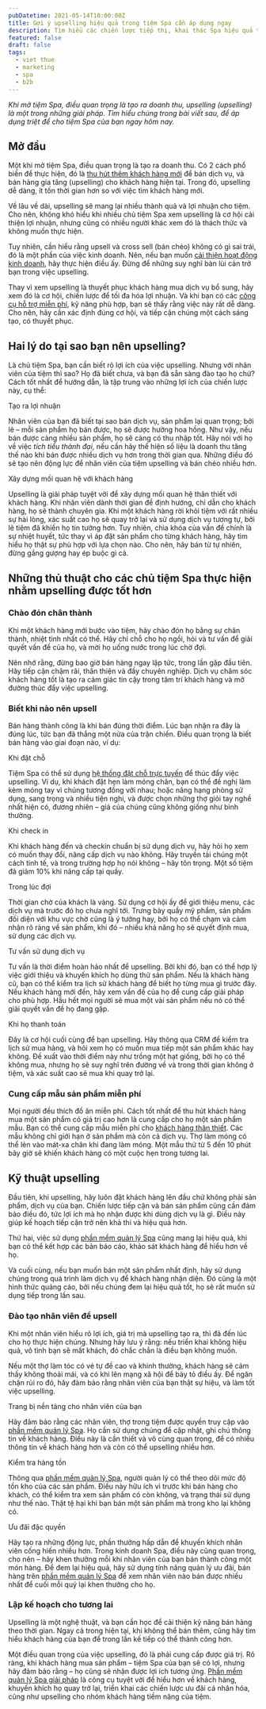 ```yaml
---
pubDatetime: 2021-05-14T10:00:00Z
title: Gợi ý upselling hiệu quả trong tiệm Spa cần áp dụng ngay
description: Tìm hiểu các chiến lược tiếp thị, khai thác Spa hiệu quả trong chuỗi bài viết sau của nhavantuonglai để áp dụng và đem lại hiệu quả thiết thực cho giải pháp của bạn.
featured: false
draft: false
tags:
  - viet thue
  - marketing
  - spa
  - b2b
---
```


_Khi mở tiệm Spa, điều quan trọng là tạo ra doanh thu, upselling (upselling) là một trong những giải pháp. Tìm hiểu chúng trong bài viết sau, để áp dụng triệt để cho tiệm Spa của bạn ngay hôm nay._

## Mở đầu

Một khi mở tiệm Spa, điều quan trọng là tạo ra doanh thu. Có 2 cách phổ biến để thực hiện, đó là [thu hút thêm khách hàng mới](https://nhavantuonglai.com/posts/lam-the-nao-de-thu-hut-them-khach-hang-den-tiem-spa-thong-qua-bai-danh-gia-truc-tuyen) để bán dịch vụ, và bán hàng gia tăng (upselling) cho khách hàng hiện tại. Trong đó, upselling dễ dàng, ít tốn thời gian hơn so với việc tìm khách hàng mới.

Về lâu về dài, upselling sẽ mang lại nhiều thành quả và lợi nhuận cho tiệm. Cho nên, không khó hiểu khi nhiều chủ tiệm Spa xem upselling là cơ hội cải thiện lợi nhuận, nhưng cũng có nhiều người khác xem đó là thách thức và không muốn thực hiện.

Tuy nhiên, cần hiểu rằng upsell và cross sell (bán chéo) không có gì sai trái, đó là một phần của việc kinh doanh. Nên, nếu bạn muốn [cải thiện hoạt động kinh doanh](https://nhavantuonglai.com/posts/17-goi-y-de-cai-thien-nang-suat-trong-quan-ly-va-toi-uu-doanh-thu-spa), hãy thực hiện điều ấy. Đừng để những suy nghĩ bàn lùi cản trở bạn trong việc upselling.

Thay vì xem upselling là thuyết phục khách hàng mua dịch vụ bổ sung, hãy xem đó là cơ hội, chiến lược để tối đa hóa lợi nhuận. Và khi bạn có các [công cụ hỗ trợ miễn phí](https://nhavantuonglai.com/posts/), kỹ năng phù hợp, bạn sẽ thấy rằng việc này rất dễ dàng. Cho nên, hãy cần xác định đúng cơ hội, và tiếp cận chúng một cách sáng tạo, có thuyết phục.

## Hai lý do tại sao bạn nên upselling?

Là chủ tiệm Spa, bạn cần biết rõ lợi ích của việc upselling. Nhưng với nhân viên của tiệm thì sao? Họ đã biết chưa, và bạn đã sẵn sàng đào tạo họ chứ? Cách tốt nhất để hướng dẫn, là tập trung vào những lợi ích của chiến lược này, cụ thể:

Tạo ra lợi nhuận

Nhân viên của bạn đã biết tại sao bán dịch vụ, sản phẩm lại quan trọng; bởi lẽ – mỗi sản phẩm họ bán được, họ sẽ được hưởng hoa hồng. Như vậy, nếu bán được càng nhiều sản phẩm, họ sẽ càng có thu nhập tốt. Hãy nói với họ về việc _tích tiểu thành đại_, nếu cần hãy thể hiện số liệu là doanh thu tăng thế nào khi bán được nhiều dịch vụ hơn trong thời gian qua. Những điều đó sẽ tạo nên động lực để nhân viên của tiệm upselling và bán chéo nhiều hơn.

Xây dựng mối quan hệ với khách hàng

Upselling là giải pháp tuyệt vời để xây dựng mối quan hệ thân thiết với khách hàng. Khi nhân viên dành thời gian để định hướng, chỉ dẫn cho khách hàng, họ sẽ thành chuyên gia. Khi một khách hàng rời khỏi tiệm với rất nhiều sự hài lòng, xác suất cao họ sẽ quay trở lại và sử dụng dịch vụ tương tự, bởi lẽ tiệm đã khiến họ tin tưởng hơn. Tuy nhiên, chìa khóa của vấn đề chính là sự nhiệt huyết, tức thay vì áp đặt sản phẩm cho từng khách hàng, hãy tìm hiểu họ thật sự phù hợp với lựa chọn nào. Cho nên, hãy bán từ tự nhiên, đừng gắng gượng hay ép buộc gì cả.

## Những thủ thuật cho các chủ tiệm Spa thực hiện nhằm upselling được tốt hơn

### Chào đón chân thành

Khi một khách hàng mới bước vào tiệm, hãy chào đón họ bằng sự chân thành, nhiệt tình nhất có thể. Hãy chỉ chỗ cho họ ngồi, hỏi và tư vấn để giải quyết vấn đề của họ, và mời họ uống nước trong lúc chờ đợi.

Nên nhớ rằng, đừng bao giờ bán hàng ngay lập tức, trong lần gặp đầu tiên. Hãy tiếp cận chậm rãi, thân thiện và đầy chuyên nghiệp. Dịch vụ chăm sóc khách hàng tốt là tạo ra cảm giác tin cậy trong tâm trí khách hàng và mở đường thúc đẩy việc upselling.

### Biết khi nào nên upsell

Bán hàng thành công là khi bán đúng thời điểm. Lúc bạn nhận ra đây là đúng lúc, tức bạn đã thắng một nửa của trận chiến. Điều quan trọng là biết bán hàng vào giai đoạn nào, ví dụ:

Khi đặt chỗ

Tiệm Spa có thể sử dụng [hệ thống đặt chỗ trực tuyến](https://nhavantuonglai.com/posts/) để thúc đẩy việc upselling. Ví dụ, khi khách đặt hẹn làm móng chân, bạn có thể đề nghị làm kèm móng tay vì chúng tương đồng với nhau; hoặc nâng hạng phòng sử dụng, sang trọng và nhiều tiện nghi, và được chọn những thợ giỏi tay nghề nhất hiện có, đương nhiên – giá của chúng cũng không giống như bình thường.

Khi check in

Khi khách hàng đến và checkin chuẩn bị sử dụng dịch vụ, hãy hỏi họ xem có muốn thay đổi, nâng cấp dịch vụ nào không. Hãy truyền tải chúng một cách tinh tế, và trong trường hợp họ nói không – hãy tôn trọng. Một số tiệm đã giảm 10% khi nâng cấp tại quầy.

Trong lúc đợi

Thời gian chờ của khách là vàng. Sử dụng cơ hội ấy để giới thiệu menu, các dịch vụ mà trước đó họ chưa nghĩ tới. Trưng bày quầy mỹ phẩm, sản phẩm đối diện với khu vực chờ cũng là ý tưởng hay, bởi họ có thể chạm và cảm nhận rõ ràng về sản phẩm, khi đó – nhiều khả năng họ sẽ quyết định mua, sử dụng các dịch vụ.

Tư vấn sử dụng dịch vụ

Tư vấn là thời điểm hoàn hảo nhất để upselling. Bởi khi đó, bạn có thể hợp lý việc giới thiệu và khuyến khích họ dùng thử sản phẩm. Nếu là khách hàng cũ, bạn có thể kiểm tra lịch sử khách hàng để biết họ từng mua gì trước đây. Nếu khách hàng mới đến, hãy xem vấn đề của họ để cung cấp giải pháp cho phù hợp. Hầu hết mọi người sẽ mua một vài sản phẩm nếu nó có thể giải quyết vấn đề họ đang gặp.

Khi họ thanh toán

Đây là cơ hội cuối cùng để bạn upselling. Hãy thông qua CRM để kiểm tra lịch sử mua hàng, và hỏi xem họ có muốn mua tiếp một sản phẩm khác hay không. Đề xuất vào thời điểm này như trồng một hạt giống, bởi họ có thể không mua, nhưng họ sẽ suy nghĩ trên đường về và trong thời gian không ở tiệm, và xác suất cao sẽ mua khi quay trở lại.

### Cung cấp mẫu sản phẩm miễn phí

Mọi người đều thích đồ ăn miễn phí. Cách tốt nhất để thu hút khách hàng mua một sản phẩm có giá trị cao hơn là cung cấp cho họ một sản phẩm mẫu. Bạn có thể cung cấp mẫu miễn phí cho [khách hàng thân thiết](https://nhavantuonglai.com/posts/nhung-dieu-chu-tiem-spa-can-biet-ve-khach-hang-trung-thanh). Các mẫu không chỉ giới hạn ở sản phẩm mà còn cả dịch vụ. Thợ làm móng có thể lẻn vào mát-xa chân khi đang làm móng. Một mẫu thử từ 5 đến 10 phút bây giờ sẽ khiến khách hàng có một cuộc hẹn trong tương lai.

## Kỹ thuật upselling

Đầu tiên, khi upselling, hãy luôn đặt khách hàng lên đầu chứ không phải sản phẩm, dịch vụ của bạn. Chiến lược tiếp cận và bán sản phẩm cũng cần đảm bảo điều đó, tức lợi ích mà họ nhận được khi dùng dịch vụ là gì. Điều này giúp kế hoạch tiếp cận trở nên khả thi và hiệu quả hơn.

Thứ hai, việc sử dụng [phần mềm quản lý Spa](https://nhavantuonglai.com/posts/) cũng mang lại hiệu quả, khi bạn có thể kết hợp các bản báo cáo, khảo sát khách hàng để hiểu hơn về họ.

Và cuối cùng, nếu bạn muốn bán một sản phẩm nhất định, hãy sử dụng chúng trong quá trình làm dịch vụ để khách hàng nhận diện. Đó cũng là một hình thức quảng cáo, bởi nếu chúng đem lại hiệu quả tốt, họ sẽ rất muốn sử dụng tiếp trong lần sau.

### Đào tạo nhân viên để upsell

Khi một nhân viên hiểu rõ lợi ích, giá trị mà upselling tạo ra, thì đã đến lúc cho họ thực hiện chúng. Nhưng hãy lưu ý rằng: nếu triển khai không hiệu quả, vô tình bạn sẽ mất khách, đó chắc chắn là điều bạn không muốn.

Nếu một thợ làm tóc có vẻ tự đề cao và khinh thường, khách hàng sẽ cảm thấy không thoải mái, và có khi lên mạng xã hội để bày tỏ điều ấy. Để ngăn chặn rủi ro đó, hãy đảm bảo rằng nhân viên của bạn thật sự hiệu, và làm tốt việc upselling.

Trang bị nền tảng cho nhân viên của bạn

Hãy đảm bảo rằng các nhân viên, thợ trong tiệm được quyền truy cập vào [phần mềm quản lý Spa](https://nhavantuonglai.com/posts/). Họ cần sử dụng chúng để cập nhật, ghi chú thông tin về khách hàng. Điều này là cần thiết và vô cùng quan trọng, để có nhiều thông tin về khách hàng hơn và còn có thể upselling nhiều hơn.

Kiểm tra hàng tồn

Thông qua [phần mềm quản lý Spa](https://nhavantuonglai.com/posts/tai-sao-phan-mem-quan-ly-spa-lai-can-thiet), người quản lý có thể theo dõi mức độ tồn kho của các sản phẩm. Điều này hữu ích vì trước khi bán hàng cho khách, có thể kiểm tra xem sản phẩm có còn không, và trạng thái sử dụng như thế nào. Thật tệ hại khi bạn bán một sản phẩm mà trong kho lại không có.

Ưu đãi đặc quyền

Hãy tạo ra những động lực, phần thưởng hấp dẫn để khuyến khích nhân viên cống hiến nhiều hơn. Trong kinh doanh Spa, điều này cũng quan trọng, cho nên – hãy khen thưởng mỗi khi nhân viên của bạn bán thành công một món hàng. Để đem lại hiệu quả, hãy sử dụng tính năng quản lý ưu đãi, bán hàng trên [phần mềm quản lý Spa](https://nhavantuonglai.com/posts/) để xem nhân viên nào bán được nhiều nhất để cuối mỗi quý lại khen thưởng cho họ.

### Lập kế hoạch cho tương lai

Upselling là một nghệ thuật, và bạn cần học để cải thiện kỹ năng bán hàng theo thời gian. Ngay cả trong hiện tại, khi không thể bán thêm, cũng hãy tìm hiểu khách hàng của bạn để trong lần kế tiếp có thể thành công hơn.

Một điều quan trọng của việc upselling, đó là phải cung cấp được giá trị. Rõ ràng, khi khách hàng mua sản phẩm – tiệm Spa của bạn sẽ có lợi, nhưng hãy đảm bảo rằng – họ cũng sẽ nhận được lợi ích tương ứng. [Phần mềm quản lý Spa giải pháp](https://nhavantuonglai.com/posts/) là công cụ tuyệt vời để hiểu hơn về khách hàng, khuyến khích họ quay trở lại, triển khai các chiến lược ưu đãi cá nhân hóa, cũng như upselling cho nhóm khách hàng tiềm năng của tiệm.
